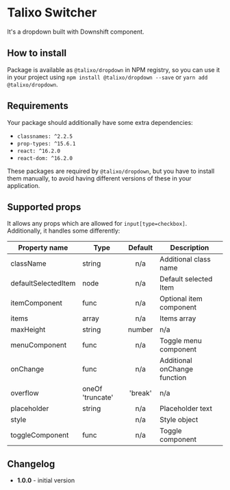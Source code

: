 # Talixo Switcher

It's a dropdown built with Downshift component.

## How to install

Package is available as `@talixo/dropdown` in NPM registry, so you can use it in your project
using `npm install @talixo/dropdown --save` or `yarn add @talixo/dropdown`.

## Requirements

Your package should additionally have some extra dependencies:

- `classnames: ^2.2.5`
- `prop-types: ^15.6.1`
- `react: ^16.2.0`
- `react-dom: ^16.2.0`

These packages are required by `@talixo/dropdown`, but you have to install them manually,
to avoid having different versions of these in your application.

## Supported props

It allows any props which are allowed for `input[type=checkbox]`. Additionally, it handles some differently:

Property name       | Type                       | Default | Description
--------------------|----------------------------|:-------:|--------------------------------
className           | string	                   | n/a     |	Additional class name
defaultSelectedItem | node	                     | n/a     |	Default selected Item
itemComponent       | func	                     | n/a     |	Optional item component
items               | array	                     | n/a     |	Items array
maxHeight           | string | number	           | n/a     |	Maximum toggle menu height
menuComponent       | func	                     | n/a     |	Toggle menu component
onChange            | func	                     | n/a     |	Additional onChange function
overflow            | oneOf 'truncate' | 'break' | n/a     |	Item text overflow type
placeholder         | string	                   | n/a     |	Placeholder text
style               |  	                         | n/a     |	Style object
toggleComponent     | func	                     | n/a     |	Toggle component

## Changelog

- **1.0.0** - initial version
